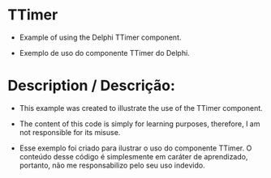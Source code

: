 # TTimer
- Example of using the Delphi TTimer component.
  
- Exemplo de uso do componente TTimer do Delphi.

# Description / Descrição:
- This example was created to illustrate the use of the TTimer component.
- The content of this code is simply for learning purposes, therefore, I am not responsible for its misuse.

- Esse exemplo foi criado para ilustrar o uso do componente TTimer.
O conteúdo desse código é simplesmente em caráter de aprendizado, portanto, não me responsabilizo pelo seu uso indevido.
